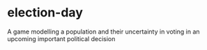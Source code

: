 # election-day
A game modelling a population and their uncertainty in voting in an upcoming important political decision
